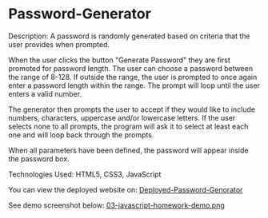 # Password-Generator

Description: A password is randomly generated based on criteria that the user provides when prompted.

When the user clicks the button "Generate Password" they are first promoted for password length. The user can choose a password between the range of 8-128. If outside the range, the user is prompted to once again enter a password length within the range. The prompt will loop until the user enters a valid number.

The generator then prompts the user to accept if they would like to include numbers, characters, uppercase and/or lowercase letters. If the user selects none to all prompts, the program will ask it to select at least each one and will loop back through the prompts.

When all parameters have been defined, the password will appear inside the password box.

Technologies Used: HTML5, CSS3, JavaScript

You can view the deployed website on:
[Deployed-Password-Genorator](https://neels109.github.io/Password-Generator/)

See demo screenshot below:
[03-javascript-homework-demo.png](./assets/03-javascript-homework-demo.png) 
